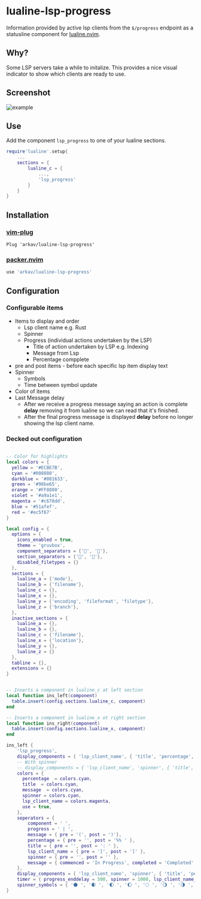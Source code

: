 # lualine-lsp-progress
Information provided by active lsp clients from the `$/progress` endpoint as a statusline component for [lualine.nvim](https://raw.githubusercontent.com/hoob3rt/lualine.nvim).

## Why?
Some LSP servers take a while to initalize. This provides a nice visual indicator to show which clients are ready to use.

## Screenshot
![example](https://user-images.githubusercontent.com/56053130/115862312-b4b12c80-a3cf-11eb-9a0f-3cd67160d732.PNG)

## Use
Add the component `lsp_progress` to one of your lualine sections.
```lua
require'lualine'.setup{
	...
	sections = {
		lualine_c = {
			...,
			'lsp_progress'
		}
	}
}
```

## Installation
### [vim-plug](https://github.com/junegunn/vim-plug)
```vim
Plug 'arkav/lualine-lsp-progress'
```
### [packer.nvim](https://github.com/wbthomason/packer.nvim)
```lua
use 'arkav/lualine-lsp-progress'
```

## Configuration

### Configurable items
* Items to display and order
	* Lsp client name e.g. Rust
	* Spinner
	* Progress (individual actions undertaken by the LSP)
		* Title of action undertaken by LSP e.g. Indexing
		* Message from Lsp
		* Percentage compplete
* pre and post items - before each specific lsp item display text
* Spinner
	* Symbols
	* Time between symbol update
* Color of items
* Last Message delay
	* After we receive a progress message saying an action is complete __delay__ removing it from lualine so we can read that it's finished.
	* After the final progress message is displayed __delay__ before no longer showing the lsp client name.

### Decked out configuration
```lua

-- Color for highlights
local colors = {
  yellow = '#ECBE7B',
  cyan = '#008080',
  darkblue = '#081633',
  green = '#98be65',
  orange = '#FF8800',
  violet = '#a9a1e1',
  magenta = '#c678dd',
  blue = '#51afef',
  red = '#ec5f67'
}

local config = {
  options = {
    icons_enabled = true,
    theme = 'gruvbox',
    component_separators = {'', ''},
    section_separators = {'', ''},
    disabled_filetypes = {}
  },
  sections = {
    lualine_a = {'mode'},
    lualine_b = {'filename'},
    lualine_c = {},
    lualine_x = {},
    lualine_y = {'encoding', 'fileformat', 'filetype'},
    lualine_z = {'branch'},
  },
  inactive_sections = {
    lualine_a = {},
    lualine_b = {},
    lualine_c = {'filename'},
    lualine_x = {'location'},
    lualine_y = {},
    lualine_z = {}
  },
  tabline = {},
  extensions = {}
}


-- Inserts a component in lualine_c at left section
local function ins_left(component)
  table.insert(config.sections.lualine_c, component)
end

-- Inserts a component in lualine_x ot right section
local function ins_right(component)
  table.insert(config.sections.lualine_x, component)
end

ins_left {
	'lsp_progress',
	display_components = { 'lsp_client_name', { 'title', 'percentage', 'message' }},
	-- With spinner
	-- display_components = { 'lsp_client_name', 'spinner', { 'title', 'percentage', 'message' }},
	colors = {
	  percentage  = colors.cyan,
	  title  = colors.cyan,
	  message  = colors.cyan,
	  spinner = colors.cyan,
	  lsp_client_name = colors.magenta,
	  use = true,
	},
	seperators = {
		component = ' ',
		progress = ' | ',
		message = { pre = '(', post = ')'},
		percentage = { pre = '', post = '%% ' },
		title = { pre = '', post = ': ' },
		lsp_client_name = { pre = '[', post = ']' },
		spinner = { pre = '', post = '' },
		message = { commenced = 'In Progress', completed = 'Completed' },
	},
	display_components = { 'lsp_client_name', 'spinner', { 'title', 'percentage', 'message' } },
	timer = { progress_enddelay = 500, spinner = 1000, lsp_client_name_enddelay = 1000 },
	spinner_symbols = { '🌑 ', '🌒 ', '🌓 ', '🌔 ', '🌕 ', '🌖 ', '🌗 ', '🌘 ' },
}

```
